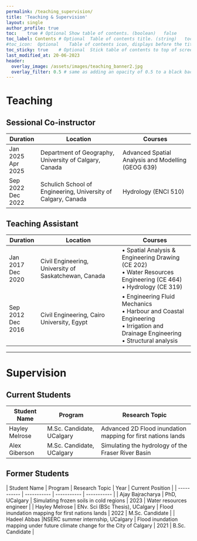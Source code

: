 ```yaml
---
permalink: /teaching_supervision/
title: 'Teaching & Supervision'
layout: single
author_profile: true
toc: 	true # Optional	Show table of contents. (boolean)	false
toc_label: Contents	# Optional	Table of contents title. (string)	toc_label in UI Text data file.
#toc_icon:	Optional	Table of contents icon, displays before the title. (string)	Font Awesome  file-alt icon. Other FA icons can be used instead.
toc_sticky: true	# Optional	Stick table of contents to top of screen.	false
last_modified_at: 20-06-2023
header:
  overlay_image: /assets/images/teaching_banner2.jpg
  overlay_filter: 0.5 # same as adding an opacity of 0.5 to a black background
---
```


# Teaching
<!---
Commented section
-->
## Sessional Co-instructor

| Duration | Location | Courses |
| ----------- | ----------- | ----------- |
| Jan 2025<br/>Apr 2025 | Department of Geography, University of Calgary, Canada | Advanced Spatial Analysis and Modelling (GEOG 639) |
| Sep 2022<br/>Dec 2022 | Schulich School of Engineering, University of Calgary, Canada | Hydrology (ENCI 510) |

## Teaching Assistant

| Duration | Location | Courses |
| ----------- | ----------- | ----------- |
| Jan 2017<br/>Dec 2020 | Civil Engineering, University of Saskatchewan, Canada | • Spatial Analysis & Engineering Drawing (CE 202)<br/>• Water Resources Engineering (CE 464)<br/>• Hydrology (CE 319)|
| Sep 2012<br/>Dec 2016 | Civil Engineering, Cairo University, Egypt | • Engineering Fluid Mechanics<br/>• Harbour and Coastal Engineering<br/>• Irrigation and Drainage Engineering<br/>• Structural analysis|


_______________

# Supervision

## Current Students

| Student Name | Program | Research Topic |
| ----------- | ----------- | -----------  |
| Hayley Melrose | M.Sc. Candidate, UCalgary | Advanced 2D Flood inundation mapping for first nations lands|
| Alex Giberson | M.Sc. Candidate, UCalgary | Simulating the hydrology of the Fraser River Basin |

## Former Students

| Student Name | Program | Research Topic | Year | Current Position |
| ----------- | ----------- | ----------- | ----------- |
| Ajay Bajracharya | PhD, UCalgary | Simulating frozen soils in cold regions | 2023 | Water resources engineer |
| Hayley Melrose | ENv. Sci (BSc Thesis), UCalgary | Flood inundation mapping for first nations lands | 2022 | M.Sc. Candidate |
| Hadeel Abbas |NSERC summer internship, UCalgary | Flood inundation mapping under future climate change for the City of Calgary | 2021 | B.Sc. Candidate |

